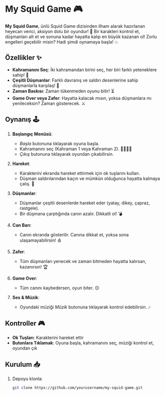 # My Squid Game 🎮

**My Squid Game**, ünlü Squid Game dizisinden ilham alarak hazırlanan heyecan verici, aksiyon dolu bir oyundur! 🎉 Bir karakteri kontrol et, düşmanları alt et ve sonuna kadar hayatta kalıp en büyük kazanan ol! Zorlu engelleri geçebilir misin? Hadi şimdi oynamaya başla! 💥

## Özellikler ✨
- **Kahramanını Seç**: İki kahramandan birini seç, her biri farklı yeteneklere sahip! 💪
- **Çeşitli Düşmanlar**: Farklı davranış ve saldırı desenlerine sahip düşmanlarla karşılaş! 👾
- **Zaman Baskısı**: Zaman tükenmeden oyunu bitir! ⏳
- **Game Over veya Zafer**: Hayatta kalacak mısın, yoksa düşmanlara mı yenileceksin? Zaman gösterecek. ⚔️

## Oynanış 🕹️

1. **Başlangıç Menüsü**: 
   - *Başla* butonuna tıklayarak oyuna başla.
   - Kahramanını seç (Kahraman 1 veya Kahraman 2). 🦸‍♂️🦸‍♀️
   - *Çıkış* butonuna tıklayarak oyundan çıkabilirsin.

2. **Hareket**: 
   - Karakterini ekranda hareket ettirmek için ok tuşlarını kullan.
   - Düşman saldırılarından kaçın ve mümkün olduğunca hayatta kalmaya çalış. 💨

3. **Düşmanlar**: 
   - Düşmanlar çeşitli desenlerde hareket eder (yatay, dikey, çapraz, rastgele).
   - Bir düşmana çarptığında canın azalır. Dikkatli ol! 💣

4. **Can Barı**: 
   - Canın ekranda gösterilir. Canına dikkat et, yoksa sona ulaşamayabilirsin! 🩸

5. **Zafer**: 
   - Tüm düşmanları yenecek ve zaman bitmeden hayatta kalırsan, kazanırsın! 🏆

6. **Game Over**: 
   - Tüm canını kaybedersen, oyun biter. 😔

7. **Ses & Müzik**: 
   - Oyundaki müziği *Müzik* butonuna tıklayarak kontrol edebilirsin. 🎶

## Kontroller 🎮
- **Ok Tuşları**: Karakterini hareket ettir
- **Butonlara Tıklamak**: Oyuna başla, kahramanını seç, müziği kontrol et, oyundan çık

## Kurulum 📥

1. Depoyu klonla:
   ```bash
   git clone https://github.com/yourusername/my-squid-game.git

